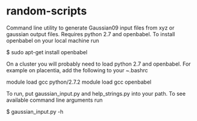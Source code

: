 random-scripts
============

Command line utility to generate Gaussian09 input files from xyz or gaussian output files. Requires python 2.7 and openbabel. To install openbabel on your local machine run 

$ sudo apt-get install openbabel

On a cluster you will probably need to load python 2.7 and openbabel. For example on placentia, add the following to your ~.bashrc

module load gcc python/2.7.2
module load gcc openbabel

To run, put gaussian_input.py and help_strings.py into your path. To see available command line arguments run

$ gaussian_input.py -h 






